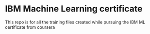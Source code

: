 # IBM Machine Learning certificate
This repo is for all the training files created while pursuing the IBM ML certificate from coursera
